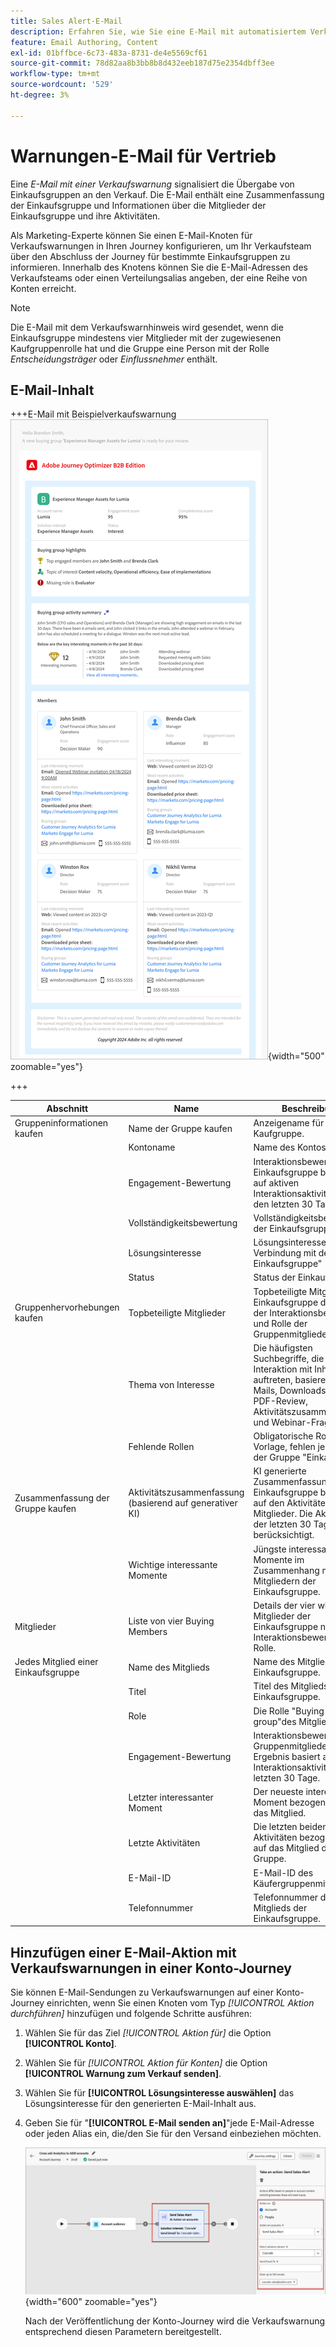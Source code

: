 ```yaml
---
title: Sales Alert-E-Mail
description: Erfahren Sie, wie Sie eine E-Mail mit automatisiertem Verkaufswarnhinweis in Ihre Journey einschließen.
feature: Email Authoring, Content
exl-id: 01bffbce-6c73-483a-8731-de4e5569cf61
source-git-commit: 78d82aa8b3bb8b8d432eeb187d75e2354dbff3ee
workflow-type: tm+mt
source-wordcount: '529'
ht-degree: 3%

---
```


# Warnungen-E-Mail für Vertrieb

Eine _E-Mail mit einer Verkaufswarnung_ signalisiert die Übergabe von Einkaufsgruppen an den Verkauf. Die E-Mail enthält eine Zusammenfassung der Einkaufsgruppe und Informationen über die Mitglieder der Einkaufsgruppe und ihre Aktivitäten.

Als Marketing-Experte können Sie einen E-Mail-Knoten für Verkaufswarnungen in Ihren Journey konfigurieren, um Ihr Verkaufsteam über den Abschluss der Journey für bestimmte Einkaufsgruppen zu informieren. Innerhalb des Knotens können Sie die E-Mail-Adressen des Verkaufsteams oder einen Verteilungsalias angeben, der eine Reihe von Konten erreicht.

>[!NOTE]
>
>Die E-Mail mit dem Verkaufswarnhinweis wird gesendet, wenn die Einkaufsgruppe mindestens vier Mitglieder mit der zugewiesenen Kaufgruppenrolle hat und die Gruppe eine Person mit der Rolle _Entscheidungsträger_ oder _Einflussnehmer_ enthält.

## E-Mail-Inhalt

+++E-Mail mit Beispielverkaufswarnung
![Beispiel einer E-Mail mit einem Verkaufswarnhinweis unter Verwendung der Standardvorlage](./assets/sales-alert-email-example.png){width="500" zoomable="yes"}

+++

| Abschnitt | Name | Beschreibung |
| - | ---- | ----------- |
| Gruppeninformationen kaufen | Name der Gruppe kaufen | Anzeigename für die Kaufgruppe. |
|   | Kontoname | Name des Kontos. |
|   | Engagement-Bewertung | Interaktionsbewertung der Einkaufsgruppe basierend auf aktiven Interaktionsaktivitäten in den letzten 30 Tagen. |
|   | Vollständigkeitsbewertung | Vollständigkeitsbewertung der Einkaufsgruppe. |
|   | Lösungsinteresse | Lösungsinteresse in Verbindung mit der Einkaufsgruppe&quot; |
|   | Status | Status der Einkaufsgruppe. |
| Gruppenhervorhebungen kaufen | Topbeteiligte Mitglieder | Topbeteiligte Mitglieder der Einkaufsgruppe durch Kauf der Interaktionsbewertung und Rolle der Gruppenmitglieder. |
|   | Thema von Interesse | Die häufigsten Suchbegriffe, die bei der Interaktion mit Inhalten auftreten, basieren auf E-Mails, Downloads, Chat, PDF-Review, Aktivitätszusammenfassung und Webinar-Fragen. |
|   | Fehlende Rollen | Obligatorische Rollen in der Vorlage, fehlen jedoch in der Gruppe &quot;Einkauf&quot;. |
| Zusammenfassung der Gruppe kaufen | Aktivitätszusammenfassung (basierend auf generativer KI) | KI generierte Zusammenfassung der Einkaufsgruppe basierend auf den Aktivitäten der Mitglieder. Die Aktivitäten der letzten 30 Tage werden berücksichtigt. |
|   | Wichtige interessante Momente | Jüngste interessante Momente im Zusammenhang mit den Mitgliedern der Einkaufsgruppe. |
| Mitglieder | Liste von vier Buying Members | Details der vier wichtigsten Mitglieder der Einkaufsgruppe nach Interaktionsbewertung und Rolle. |
| Jedes Mitglied einer Einkaufsgruppe | Name des Mitglieds | Name des Mitglieds der Einkaufsgruppe. |
|   | Titel | Titel des Mitglieds der Einkaufsgruppe. |
|   | Role | Die Rolle &quot;Buying group&quot;des Mitglieds. |
|   | Engagement-Bewertung | Interaktionsbewertung der Gruppenmitglieder. Das Ergebnis basiert auf aktiven Interaktionsaktivitäten der letzten 30 Tage. |
|   | Letzter interessanter Moment | Der neueste interessanteste Moment bezogen sich auf das Mitglied. |
|   | Letzte Aktivitäten | Die letzten beiden Aktivitäten bezogen sich auf das Mitglied der Gruppe. |
|   | E-Mail-ID | E-Mail-ID des Käufergruppenmitglieds. |
|   | Telefonnummer | Telefonnummer des Mitglieds der Einkaufsgruppe. |

## Hinzufügen einer E-Mail-Aktion mit Verkaufswarnungen in einer Konto-Journey

Sie können E-Mail-Sendungen zu Verkaufswarnungen auf einer Konto-Journey einrichten, wenn Sie einen Knoten vom Typ _[!UICONTROL Aktion durchführen]_ hinzufügen und folgende Schritte ausführen:

1. Wählen Sie für das Ziel _[!UICONTROL Aktion für]_ die Option **[!UICONTROL Konto]**.

1. Wählen Sie für _[!UICONTROL Aktion für Konten]_ die Option **[!UICONTROL Warnung zum Verkauf senden]**.

1. Wählen Sie für **[!UICONTROL Lösungsinteresse auswählen]** das Lösungsinteresse für den generierten E-Mail-Inhalt aus.

1. Geben Sie für &quot;**[!UICONTROL E-Mail senden an]**&quot;jede E-Mail-Adresse oder jeden Alias ein, die/den Sie für den Versand einbeziehen möchten.

   ![Neues E-Mail-Dialogfeld erstellen](assets/sales-alert-email-journey-node.png){width="600" zoomable="yes"}

   Nach der Veröffentlichung der Konto-Journey wird die Verkaufswarnung entsprechend diesen Parametern bereitgestellt.

